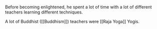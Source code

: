 Before becoming enlightened, he spent a lot of time with a lot of different teachers learning different techniques.

A lot of Buddhist ([[Buddhism]]) teachers were [[Raja Yoga]] Yogis.